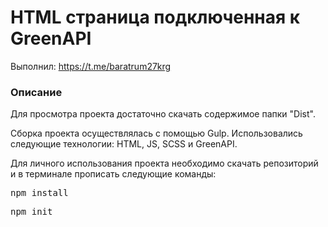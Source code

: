 <h1>HTML страница подключенная к GreenAPI</h1>

<p>Выполнил: <a href="https://t.me/baratrum27krg" target="_blank">https://t.me/baratrum27krg</a></p>

<h3>Описание</h3>

<p>Для просмотра проекта достаточно скачать содержимое папки "Dist".</p>
<p>Сборка проекта осуществлялась с помощью Gulp. Использовались следующие технологии: HTML, JS, SCSS и GreenAPI.</p>
<p>Для личного использования проекта необходимо скачать репозиторий и в терминале прописать следующие команды:</p>
<pre>npm install</pre>
<pre>npm init</pre>
